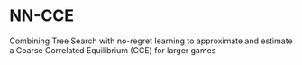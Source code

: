 # NN-CCE
Combining Tree Search with no-regret learning to approximate and estimate a Coarse Correlated Equilibrium (CCE) for larger games
